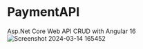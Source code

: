 # PaymentAPI


Asp.Net Core Web API CRUD with Angular 16
![Screenshot 2024-03-14 165452](https://github.com/JoyceCosta/PaymentAPI/assets/49466938/4bc76267-2b2a-4456-a9f6-2c9e09ac2a5f)
